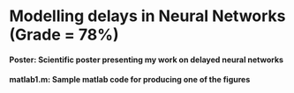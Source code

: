 # Modelling delays in Neural Networks (Grade = 78%)

#### Poster: Scientific poster presenting my work on delayed neural networks
#### matlab1.m: Sample matlab code for producing one of the figures
